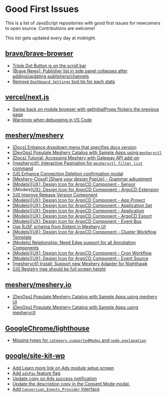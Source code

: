 # Good First Issues

This is a list of JavaScript repositories with good first issues for newcomers to open source. Contributions are welcome!

This list gets updated every day at midnight.

## [brave/brave-browser](https://github.com/brave/brave-browser)

- [Triple Dot Button is on the  scroll bar ](https://github.com/brave/brave-browser/issues/36298)
- [[Brave News]: Publisher list in side panel collapses after adding/updating publishers/channels](https://github.com/brave/brave-browser/issues/36550)
- [Remove `Dashboard Settings` tool tip for each stats](https://github.com/brave/brave-browser/issues/6084)

## [vercel/next.js](https://github.com/vercel/next.js)

- [Swipe back on mobile browser with getInitialProps flickers the previous page](https://github.com/vercel/next.js/issues/10465)
- [Warnings when debugging in VS Code](https://github.com/vercel/next.js/issues/24349)

## [meshery/meshery](https://github.com/meshery/meshery)

- [[Docs] Enhance dropdown menu that specifies docs version](https://github.com/meshery/meshery/issues/9227)
- [[DevOps] Populate Meshery Catalog with Sample Apps using `mesheryctl`](https://github.com/meshery/meshery/issues/10458)
- [[Docs] Tutorial: Accessing Meshery with Gateway API add-on](https://github.com/meshery/meshery/issues/10333)
- [[mesheryctl]: Interactive Pagination for `mesheryctl filter list` command](https://github.com/meshery/meshery/issues/10366)
- [[UI] Enhance Connection Deletion confirmation modal](https://github.com/meshery/meshery/issues/10558)
- [[Meshery-Cloud] [Share your design PopUp] - Grammar adjustment](https://github.com/meshery/meshery/issues/10038)
- [[Models][UX]: Design Icon for ArgoCD Component - Sensor](https://github.com/meshery/meshery/issues/10300)
- [[Models][UX}: Design Icon for ArgoCD Component - ArgoCD Extension](https://github.com/meshery/meshery/issues/10290)
- [[UI] Improve Release Version Component](https://github.com/meshery/meshery/issues/9569)
- [[Models][UX]: Design Icon for ArgoCD Component - App Project ](https://github.com/meshery/meshery/issues/10291)
- [[Models][UX]: Design Icon for ArgoCD Component - Application Set](https://github.com/meshery/meshery/issues/10292)
- [[Models][UX]: Design Icon for ArgoCD Component - Application](https://github.com/meshery/meshery/issues/10293)
- [[Models][UX]: Design Icon for ArgoCD Component - ArgoCD Export](https://github.com/meshery/meshery/issues/10294)
- [[Models][UX]: Design Icon for ArgoCD Component - Event Bus](https://github.com/meshery/meshery/issues/10297)
- [Use RJSF schema from Sistent in Meshery UI](https://github.com/meshery/meshery/issues/10445)
- [[Models][UX]: Design Icon for ArgoCD Component - Cluster Workflow Template](https://github.com/meshery/meshery/issues/10295)
- [[Models] Relationship: Need Edge support for all Annotation Components](https://github.com/meshery/meshery/issues/10278)
- [[Models][UX]: Design Icon for ArgoCD Component - Cron Workflow](https://github.com/meshery/meshery/issues/10296)
- [[Models][UX]: Design Icon for ArgoCD Component - Event Source](https://github.com/meshery/meshery/issues/10298)
- [[mesheryctl] Install: Support new Meshery Adapter for Nighthawk](https://github.com/meshery/meshery/issues/10371)
- [[UI] Registry tree should be full screen height](https://github.com/meshery/meshery/issues/9595)

## [meshery/meshery.io](https://github.com/meshery/meshery.io)

- [[DevOps] Populate Meshery Catalog with Sample Apps using meshery UI](https://github.com/meshery/meshery.io/issues/1699)
- [[DevOps] Populate Meshery Catalog with Sample Apps using mesheryctl](https://github.com/meshery/meshery.io/issues/1650)

## [GoogleChrome/lighthouse](https://github.com/GoogleChrome/lighthouse)

- [Missing types for `category.supportedModes` and `node.explanation`](https://github.com/GoogleChrome/lighthouse/issues/15799)

## [google/site-kit-wp](https://github.com/google/site-kit-wp)

- [Add Learn more link on Ads module setup screen](https://github.com/google/site-kit-wp/issues/8532)
- [Add `adsPax` feature flag](https://github.com/google/site-kit-wp/issues/8555)
- [Update copy on Ads success notification](https://github.com/google/site-kit-wp/issues/8507)
- [Update the description copy in the Consent Mode modal.](https://github.com/google/site-kit-wp/issues/8389)
- [Add `Conversion_Events_Provider` Interface](https://github.com/google/site-kit-wp/issues/8529)

